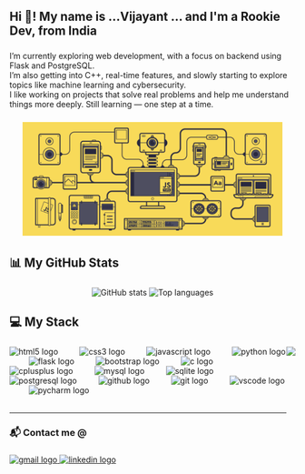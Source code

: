 <h2 align="left">Hi 👋! My name is ...Vijayant ... and I'm a Rookie Dev, from India</h2>

###

<p align="left">I’m currently exploring web development, with a focus on backend using Flask and PostgreSQL.<br>I’m also getting into C++, real-time features, and slowly starting to explore topics like machine learning and cybersecurity.<br>I like working on projects that solve real problems and help me understand things more deeply. Still learning — one step at a time.</p>

###

<div align="center">
  <img height="200" src="https://raw.githubusercontent.com/majdimokhtar/github-images/main/newbannerjs.gif"  />
</div>

###

<h2 align="left">📊 My GitHub Stats</h2>

###

<div align="center">
  <img src="https://github-readme-stats.vercel.app/api?username=Dragun-op&show_icons=true&theme=tokyonight" height="160" alt="GitHub stats"  />
  <img src="https://github-readme-stats.vercel.app/api/top-langs/?username=Dragun-op&layout=compact&theme=tokyonight" height="160" alt="Top languages" />
</div>

###

<h2 align="left">💻 My Stack</h2>

###

<img align="right" height="160" src="https://cdn3.emoji.gg/emojis/1261-hackerbongocat.gif"  />

###

<div align="left">
  <img src="https://cdn.jsdelivr.net/gh/devicons/devicon/icons/html5/html5-original.svg" height="59" alt="html5 logo"  />
  <img width="30" />
  <img src="https://cdn.jsdelivr.net/gh/devicons/devicon/icons/css3/css3-original.svg" height="59" alt="css3 logo"  />
  <img width="30" />
  <img src="https://cdn.jsdelivr.net/gh/devicons/devicon/icons/javascript/javascript-original.svg" height="59" alt="javascript logo"  />
  <img width="30" />
  <img src="https://cdn.jsdelivr.net/gh/devicons/devicon/icons/python/python-original.svg" height="59" alt="python logo"  />
  <img width="30" />
  <img src="https://cdn.jsdelivr.net/gh/devicons/devicon/icons/flask/flask-original.svg" height="59" alt="flask logo"  />
  <img width="30" />
  <img src="https://cdn.jsdelivr.net/gh/devicons/devicon/icons/bootstrap/bootstrap-original.svg" height="59" alt="bootstrap logo"  />
  <img width="30" />
  <img src="https://cdn.jsdelivr.net/gh/devicons/devicon/icons/c/c-original.svg" height="59" alt="c logo"  />
  <img width="30" />
  <img src="https://cdn.jsdelivr.net/gh/devicons/devicon/icons/cplusplus/cplusplus-original.svg" height="59" alt="cplusplus logo"  />
  <img width="30" />
  <img src="https://cdn.jsdelivr.net/gh/devicons/devicon/icons/mysql/mysql-original.svg" height="59" alt="mysql logo"  />
  <img width="30" />
  <img src="https://cdn.jsdelivr.net/gh/devicons/devicon/icons/sqlite/sqlite-original.svg" height="59" alt="sqlite logo"  />
  <img width="30" />
  <img src="https://cdn.jsdelivr.net/gh/devicons/devicon/icons/postgresql/postgresql-original.svg" height="59" alt="postgresql logo"  />
  <img width="30" />
  <img src="https://cdn.jsdelivr.net/gh/devicons/devicon/icons/github/github-original.svg" height="59" alt="github logo"  />
  <img width="30" />
  <img src="https://cdn.jsdelivr.net/gh/devicons/devicon/icons/git/git-original.svg" height="59" alt="git logo"  />
  <img width="30" />
  <img src="https://cdn.jsdelivr.net/gh/devicons/devicon/icons/vscode/vscode-original.svg" height="59" alt="vscode logo"  />
  <img width="30" />
  <img src="https://cdn.jsdelivr.net/gh/devicons/devicon/icons/pycharm/pycharm-original.svg" height="59" alt="pycharm logo"  />
</div>
</br>
<hr>

###

<h3 align="left">📬 Contact me @</h3>

###

<div align="left">
  <a href="mailto:kumarvijayant525@gmail.com" target="_blank">
    <img src="https://img.shields.io/static/v1?message=Gmail&logo=gmail&label=&color=D14836&logoColor=white&labelColor=&style=for-the-badge" height="35" alt="gmail logo"  />
  </a>
  <a href="https://www.linkedin.com/in/vijayant-giri" target="_blank">
    <img src="https://img.shields.io/static/v1?message=LinkedIn&logo=linkedin&label=&color=0077B5&logoColor=white&labelColor=&style=for-the-badge" height="35" alt="linkedin logo"  />
  </a>
</div>
